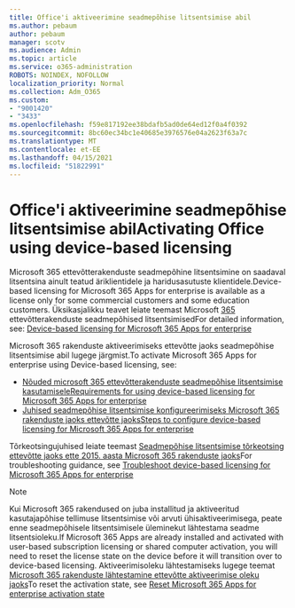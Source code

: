 ```yaml
---
title: Office'i aktiveerimine seadmepõhise litsentsimise abil
ms.author: pebaum
author: pebaum
manager: scotv
ms.audience: Admin
ms.topic: article
ms.service: o365-administration
ROBOTS: NOINDEX, NOFOLLOW
localization_priority: Normal
ms.collection: Adm_O365
ms.custom:
- "9001420"
- "3433"
ms.openlocfilehash: f59e817192ee38bdafb5ad0de64ed12f0a4f0392
ms.sourcegitcommit: 8bc60ec34bc1e40685e3976576e04a2623f63a7c
ms.translationtype: MT
ms.contentlocale: et-EE
ms.lasthandoff: 04/15/2021
ms.locfileid: "51822991"
---
```

# <a name="activating-office-using-device-based-licensing"></a><span data-ttu-id="e9540-102">Office'i aktiveerimine seadmepõhise litsentsimise abil</span><span class="sxs-lookup"><span data-stu-id="e9540-102">Activating Office using device-based licensing</span></span>

<span data-ttu-id="e9540-103">Microsoft 365 ettevõtterakenduste seadmepõhine litsentsimine on saadaval litsentsina ainult teatud äriklientidele ja haridusasutuste klientidele.</span><span class="sxs-lookup"><span data-stu-id="e9540-103">Device-based licensing for Microsoft 365 Apps for enterprise is available as a license only for some commercial customers and some education customers.</span></span> <span data-ttu-id="e9540-104">Üksikasjalikku teavet leiate teemast Microsoft [365](https://docs.microsoft.com/deployoffice/device-based-licensing) ettevõtterakenduste seadmepõhised litsentsimised</span><span class="sxs-lookup"><span data-stu-id="e9540-104">For detailed information, see: [Device-based licensing for Microsoft 365 Apps for enterprise](https://docs.microsoft.com/deployoffice/device-based-licensing)</span></span>

<span data-ttu-id="e9540-105">Microsoft 365 rakenduste aktiveerimiseks ettevõtte jaoks seadmepõhise litsentsimise abil lugege järgmist.</span><span class="sxs-lookup"><span data-stu-id="e9540-105">To activate Microsoft 365 Apps for enterprise using Device-based licensing, see:</span></span>

- [<span data-ttu-id="e9540-106">Nõuded microsoft 365 ettevõtterakenduste seadmepõhise litsentsimise kasutamisele</span><span class="sxs-lookup"><span data-stu-id="e9540-106">Requirements for using device-based licensing for Microsoft 365 Apps for enterprise</span></span>](https://docs.microsoft.com/deployoffice/device-based-licensing#requirements-for-using-device-based-licensing-for-microsoft-365-apps-for-enterprise)
- [<span data-ttu-id="e9540-107">Juhised seadmepõhise litsentsimise konfigureerimiseks Microsoft 365 rakenduste jaoks ettevõtte jaoks</span><span class="sxs-lookup"><span data-stu-id="e9540-107">Steps to configure device-based licensing for Microsoft 365 Apps for enterprise</span></span>](https://docs.microsoft.com/deployoffice/device-based-licensing#steps-to-configure-device-based-licensing-for-microsoft-365-apps-for-enterprise)

<span data-ttu-id="e9540-108">Tõrkeotsingujuhised leiate teemast [Seadmepõhise litsentsimise tõrkeotsing ettevõtte jaoks ette 2015. aasta Microsoft 365 rakenduste jaoks](https://docs.microsoft.com/deployoffice/device-based-licensing#troubleshoot-device-based-licensing-for-microsoft-365-apps-for-enterprise)</span><span class="sxs-lookup"><span data-stu-id="e9540-108">For troubleshooting guidance, see [Troubleshoot device-based licensing for Microsoft 365 Apps for enterprise](https://docs.microsoft.com/deployoffice/device-based-licensing#troubleshoot-device-based-licensing-for-microsoft-365-apps-for-enterprise)</span></span>

> [!NOTE]
> <span data-ttu-id="e9540-109">Kui Microsoft 365 rakendused on juba installitud ja aktiveeritud kasutajapõhise tellimuse litsentsimise või arvuti ühisaktiveerimisega, peate enne seadmepõhisele litsentsimisele üleminekut lähtestama seadme litsentsioleku.</span><span class="sxs-lookup"><span data-stu-id="e9540-109">If Microsoft 365 Apps are already installed and activated with user-based subscription licensing or shared computer activation, you will need to reset the license state on the device before it will transition over to device-based licensing.</span></span> <span data-ttu-id="e9540-110">Aktiveerimisoleku lähtestamiseks lugege teemat [Microsoft 365 rakenduste lähtestamine ettevõtte aktiveerimise oleku jaoks](https://docs.microsoft.com/office/troubleshoot/activation/reset-office-365-proplus-activation-state)</span><span class="sxs-lookup"><span data-stu-id="e9540-110">To reset the activation state, see [Reset Microsoft 365 Apps for enterprise activation state](https://docs.microsoft.com/office/troubleshoot/activation/reset-office-365-proplus-activation-state)</span></span>
